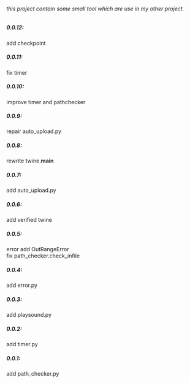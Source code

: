 ###### this project contain some small tool which are use in my other project.  

##### 0.0.12:  
add checkpoint  
##### 0.0.11:  
fix timer   
##### 0.0.10:  
improve timer and pathchecker   
##### 0.0.9:  
repair auto_upload.py   
##### 0.0.8:  
rewrite twine.__main__      
##### 0.0.7:  
add auto_upload.py      
##### 0.0.6:  
add verified twine   
##### 0.0.5:  
error add OutRangeError  
fix path_checker.check_infile  
##### 0.0.4:  
add error.py  
##### 0.0.3:  
add playsound.py  
##### 0.0.2:  
add timer.py  
##### 0.0.1:  
add path_checker.py  